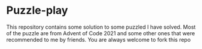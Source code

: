 # Puzzle-play
This repository contains some solution to some puzzled I have solved.
Most of the puzzle are from Advent of Code 2021 and some other ones that were
recommended to me by friends.
You are always welcome to fork this repo
